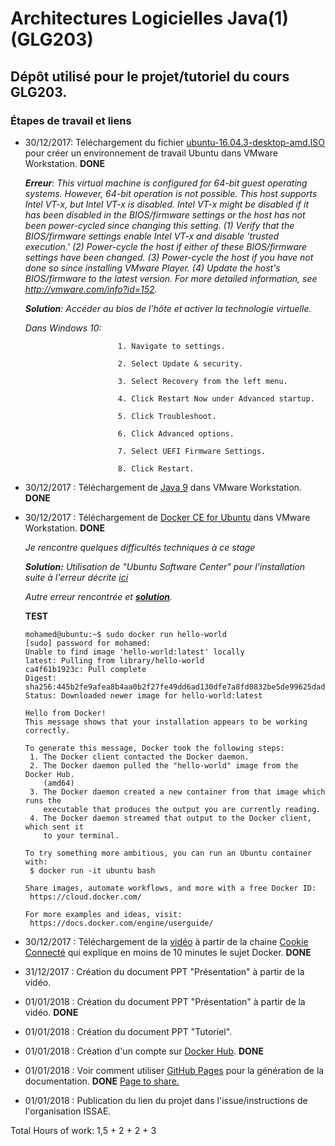 # Architectures Logicielles Java(1) (GLG203)

## Dépôt utilisé pour le projet/tutoriel du cours GLG203.

### Étapes de travail et liens

- 30/12/2017: Téléchargement du fichier [ubuntu-16.04.3-desktop-amd.ISO](http://releases.ubuntu.com/16.04.3/ubuntu-16.04.3-desktop-amd64.iso?_ga=2.141958513.275425082.1514648910-708044463.1514648910) pour créer un environnement de travail Ubuntu dans VMware Workstation. **DONE**

    ***Erreur**: This virtual machine is configured for 64-bit guest operating systems. However, 64-bit operation is not possible.
    This host supports Intel VT-x, but Intel VT-x is disabled.
    Intel VT-x might be disabled if it has been disabled in the BIOS/firmware settings or the host has not been power-cycled since changing this setting.
    (1) Verify that the BIOS/firmware settings enable Intel VT-x and disable 'trusted execution.'
    (2) Power-cycle the host if either of these BIOS/firmware settings have been changed.
    (3) Power-cycle the host if you have not done so since installing VMware Player.
    (4) Update the host's BIOS/firmware to the latest version.
    For more detailed information, see http://vmware.com/info?id=152.*
    
    ***Solution**: Accéder au bios de l'hôte et activer la technologie virtuelle.* 

   *Dans Windows 10:*
```
                        1. Navigate to settings.

                        2. Select Update & security.

                        3. Select Recovery from the left menu.

                        4. Click Restart Now under Advanced startup.

                        5. Click Troubleshoot.

                        6. Click Advanced options.

                        7. Select UEFI Firmware Settings.

                        8. Click Restart.
```
    
- 30/12/2017  : Téléchargement de [Java 9](http://www.oracle.com/technetwork/java/javase/downloads/jdk9-downloads-3848520.html) dans VMware Workstation. **DONE**

- 30/12/2017  : Téléchargement de [Docker CE for Ubuntu](https://docs.docker.com/engine/installation/linux/docker-ce/ubuntu/#upgrade-docker-ce) dans VMware Workstation. **DONE**

   *Je rencontre quelques difficultés techniques à ce stage*

   ***Solution:** Utilisation de "Ubuntu Software Center" pour l'installation suite à l'erreur décrite [ici](https://askubuntu.com/questions/760034/waiting-to-install-for-ever-ubuntu-software-16-04)*
   
   *Autre erreur rencontrée et [**solution**](https://techoverflow.net/2017/03/01/solving-docker-permission-denied-while-trying-to-connect-to-the-docker-daemon-socket/).*
   
   **TEST**
   ```
   mohamed@ubuntu:~$ sudo docker run hello-world
   [sudo] password for mohamed: 
   Unable to find image 'hello-world:latest' locally
   latest: Pulling from library/hello-world
   ca4f61b1923c: Pull complete 
   Digest: sha256:445b2fe9afea8b4aa0b2f27fe49dd6ad130dfe7a8fd0832be5de99625dad47cd
   Status: Downloaded newer image for hello-world:latest

   Hello from Docker!
   This message shows that your installation appears to be working correctly.

   To generate this message, Docker took the following steps:
    1. The Docker client contacted the Docker daemon.
    2. The Docker daemon pulled the "hello-world" image from the Docker Hub.
       (amd64)
    3. The Docker daemon created a new container from that image which runs the
       executable that produces the output you are currently reading.
    4. The Docker daemon streamed that output to the Docker client, which sent it
       to your terminal.

   To try something more ambitious, you can run an Ubuntu container with:
    $ docker run -it ubuntu bash

   Share images, automate workflows, and more with a free Docker ID:
    https://cloud.docker.com/

   For more examples and ideas, visit:
    https://docs.docker.com/engine/userguide/

   ```

- 30/12/2017   :  Téléchargement de la [vidéo](https://www.youtube.com/watch?v=caXHwYC3tq8&index=2&list=PLP0aqyZ5GFdlIIXhGEbJOndZUUqIppqED) à partir de la chaine [Cookie Connecté](https://www.youtube.com/channel/UC5cs06DgLFeyLIF_II7lWCQ/about) qui explique en moins de 10 minutes le sujet Docker. **DONE**
  
- 31/12/2017   :  Création du document PPT "Présentation" à partir de la vidéo. 

- 01/01/2018   :  Création du document PPT "Présentation" à partir de la vidéo. **DONE**

- 01/01/2018   :  Création du document PPT "Tutoriel".

- 01/01/2018   :  Création d'un compte sur [Docker Hub](https://hub.docker.com/). **DONE**

- 01/01/2018   :  Voir comment utiliser [GitHub Pages](https://help.github.com/categories/github-pages-basics/) pour la génération de la documentation. **DONE** [Page to share.](https://mohamadsabra.github.io/GLG203/)

- 01/01/2018   :  Publication du lien du projet dans l'issue/instructions de l'organisation ISSAE.


Total Hours of work: 1,5 + 2 + 2 + 3 
